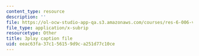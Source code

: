 ```yaml
---
content_type: resource
description: ''
file: https://ol-ocw-studio-app-qa.s3.amazonaws.com/courses/res-6-006-video-demonstrations-in-lasers-and-optics-spring-2008/eeac63fa37c156159d9ca251d77c10ce_goPg4-iVa1s.vtt
file_type: application/x-subrip
resourcetype: Other
title: 3play caption file
uid: eeac63fa-37c1-5615-9d9c-a251d77c10ce
---
```

